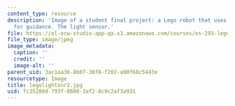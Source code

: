 ```yaml
---
content_type: resource
description: 'Image of a student final project: a Lego robot that uses light sensors
  for guidance. The light sensor.'
file: https://ol-ocw-studio-app-qa.s3.amazonaws.com/courses/es-293-lego-robotics-spring-2007/fc35280d793f86003af28c9c2af3a931_legolightsnr2.jpg
file_type: image/jpeg
image_metadata:
  caption: ''
  credit: ''
  image-alt: ''
parent_uid: 3ac1aa36-8b07-38f8-f202-a90f68c5443e
resourcetype: Image
title: legolightsnr2.jpg
uid: fc35280d-793f-8600-3af2-8c9c2af3a931
---
```

